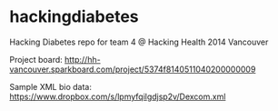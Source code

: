 hackingdiabetes
===============

Hacking Diabetes repo for team 4 @ Hacking Health 2014 Vancouver

Project board: http://hh-vancouver.sparkboard.com/project/5374f8140511040200000009

Sample XML bio data: https://www.dropbox.com/s/lpmyfqilgdjsp2v/Dexcom.xml